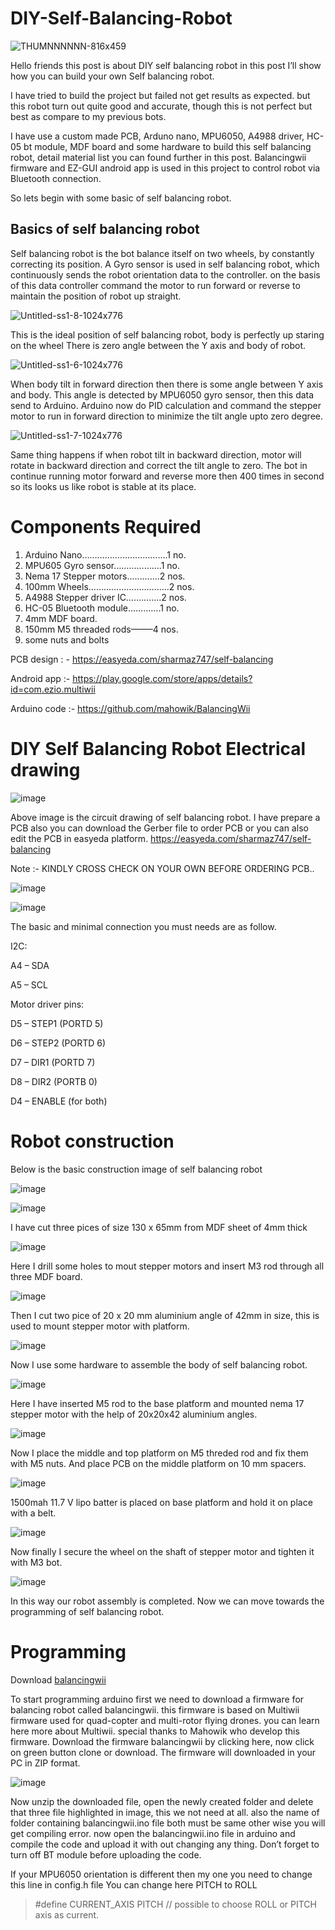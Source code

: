 
# DIY-Self-Balancing-Robot

![THUMNNNNNN-816x459](https://user-images.githubusercontent.com/19898602/123568758-9ce89100-d7e2-11eb-82ef-9915cecd09f4.png)


Hello friends this post is about DIY self balancing robot in this post I’ll show how you can build your own Self balancing robot.

I have tried to build the project but failed not get results as expected.
but this robot turn out quite good and accurate, though this is not perfect but best as compare to my previous bots.

I have use a custom made PCB, Arduno nano, MPU6050, A4988 driver, HC-05 bt module, MDF board and some hardware to build this self balancing robot,
detail material list you can found further in this post.
Balancingwii firmware and EZ-GUI android app is used in this project to control robot via Bluetooth connection.

So lets begin with some basic of self balancing robot.

## Basics of self balancing robot
Self balancing robot is the bot balance itself on two wheels, by constantly correcting its position.
A Gyro sensor is used in self balancing robot, which continuously sends the robot orientation data to the controller.
on the basis of this data controller command the motor to run forward or reverse to maintain the position of robot up straight.


![Untitled-ss1-8-1024x776](https://user-images.githubusercontent.com/19898602/123568941-0c5e8080-d7e3-11eb-92d0-745c6c502a7b.png)  


This is the ideal position of self balancing robot, body is perfectly up staring on the wheel
There is zero angle between the Y axis and body of robot.

![Untitled-ss1-6-1024x776](https://user-images.githubusercontent.com/19898602/123569009-2d26d600-d7e3-11eb-9219-4fad1acaff13.png)

When body tilt in forward direction then there is some angle between Y axis and body.
This angle is detected by MPU6050 gyro sensor, then this data send to Arduino.
Arduino now do PID calculation and command the stepper motor to run in
forward direction to minimize the tilt angle upto zero degree.

![Untitled-ss1-7-1024x776](https://user-images.githubusercontent.com/19898602/123569034-37e16b00-d7e3-11eb-8231-219d41d0b191.png)

Same thing happens if when robot tilt in backward direction, motor will rotate in backward direction and correct the tilt angle to zero.
The bot in continue running motor forward and reverse more then 400 times in second so its looks us like robot is stable at its place.


# Components Required

1. Arduino Nano…………………………….1 no.
2. MPU605 Gyro sensor……………….1 no.
3. Nema 17 Stepper motors………….2 nos.
4. 100mm Wheels…………………………..2 nos.
5. A4988 Stepper driver IC…………..2 nos.
6. HC-05 Bluetooth module………….1 no.
7. 4mm MDF board.
8. 150mm M5 threaded rods——–4 nos.
9. some nuts and bolts



   
 
PCB design : - https://easyeda.com/sharmaz747/self-balancing


Android app :- https://play.google.com/store/apps/details?id=com.ezio.multiwii


Arduino code :- https://github.com/mahowik/BalancingWii


 # DIY Self Balancing Robot Electrical drawing
 
 ![image](https://user-images.githubusercontent.com/19898602/123569186-77a85280-d7e3-11eb-9871-b22f7594750c.png)

Above image is the circuit drawing of self balancing robot.
I have prepare a PCB also you can download the Gerber file to order PCB or you can also edit the PCB in easyeda platform.
https://easyeda.com/sharmaz747/self-balancing

Note :- KINDLY CROSS CHECK ON YOUR OWN BEFORE ORDERING PCB..

![image](https://user-images.githubusercontent.com/19898602/123569241-9a3a6b80-d7e3-11eb-9761-8ae0c2c71cfb.png)


![image](https://user-images.githubusercontent.com/19898602/123569250-9dcdf280-d7e3-11eb-9d46-eaf830e8057b.png)



The basic and minimal connection you must needs are as follow.

I2C:

A4 – SDA


A5 – SCL


Motor driver pins:



D5 – STEP1 (PORTD 5)


D6 – STEP2 (PORTD 6)


D7 – DIR1 (PORTD 7)


D8 – DIR2 (PORTB 0)


D4 – ENABLE (for both)



# Robot construction

Below is the basic construction image of self balancing robot


![image](https://user-images.githubusercontent.com/19898602/123569366-ceae2780-d7e3-11eb-8f22-8f4a7d8e6471.png)


![image](https://user-images.githubusercontent.com/19898602/123569844-b7bc0500-d7e4-11eb-8600-b45f0a69103d.png)

I have cut three pices of size 130 x 65mm
from MDF sheet of 4mm thick

![image](https://user-images.githubusercontent.com/19898602/123569860-c1456d00-d7e4-11eb-8ac4-f48f09e5798b.png)


Here I drill some holes to mout stepper motors and insert M3 rod through all three MDF board.

![image](https://user-images.githubusercontent.com/19898602/123569890-cdc9c580-d7e4-11eb-93c7-06cc84b2af6c.png)

Then I cut two pice of 20 x 20 mm aluminium angle of 42mm in size, this is used to mount stepper motor with platform.

![image](https://user-images.githubusercontent.com/19898602/123569901-d4f0d380-d7e4-11eb-8c64-3dcfd77e434c.png)

Now I use some hardware to assemble the body of self balancing robot.

![image](https://user-images.githubusercontent.com/19898602/123569918-dc17e180-d7e4-11eb-9573-da2032277e9a.png)

Here I have inserted M5 rod to the base platform and mounted nema 17 stepper motor with the help of 20x20x42 aluminium angles.

![image](https://user-images.githubusercontent.com/19898602/123569936-e33eef80-d7e4-11eb-9bf5-b2826b985e6b.png)

Now I place the middle and top platform on M5 threded rod and fix them with M5 nuts.
And place PCB on the middle platform on 10 mm spacers.

![image](https://user-images.githubusercontent.com/19898602/123569948-eb972a80-d7e4-11eb-8511-ef2cdfb9ba34.png)


1500mah 11.7 V lipo batter is placed on base platform and hold it on place with a belt.

![image](https://user-images.githubusercontent.com/19898602/123569960-f2be3880-d7e4-11eb-827d-5780a899ceaa.png)


Now finally I secure the wheel on the shaft of stepper motor and tighten it with M3 bot.


![image](https://user-images.githubusercontent.com/19898602/123569976-f9e54680-d7e4-11eb-9582-ce709594a67b.png)

In this way our robot assembly is completed.
Now we can move towards the programming of self balancing robot.

# Programming


Download [balancingwii](https://github.com/mahowik/BalancingWii)

To start programming arduino first we need to download a firmware for balancing robot called balancingwii.
this firmware is based on Multiwii firmware used for quad-copter and multi-rotor flying drones. you can learn here more about Multiwii.
special thanks to Mahowik who develop this firmware.
Download the firmware balancingwii by clicking here, now click on green button clone or download.
The firmware will downloaded in your PC in ZIP format.

![image](https://user-images.githubusercontent.com/19898602/123570066-1e412300-d7e5-11eb-90e7-6bb464bdd8cd.png)

Now unzip the downloaded file, open the newly created folder and delete that three file highlighted in image, this we not need at all.
also the name of folder containing balancingwii.ino file both must be same other wise you will get compiling error.
now open the balancingwii.ino file in arduino and compile the code and upload it with out changing any thing.
Don’t forget to turn off BT module before uploading the code.

If your MPU6050 orientation is different then my one you need to change this line in config.h file
You can change here PITCH to ROLL

>  #define CURRENT_AXIS    PITCH       // possible to choose ROLL or PITCH axis as current.




